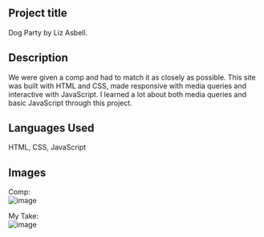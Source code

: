 ## Project title
Dog Party by Liz Asbell.

## Description
We were given a comp and had to match it as closely as possible. This site was built with HTML and CSS, made responsive with media queries and interactive with JavaScript. I learned a lot about both media queries and basic JavaScript through this project.

## Languages Used
HTML, CSS, JavaScript

## Images
Comp: <br>
![image](https://user-images.githubusercontent.com/34728115/49346934-58121300-f656-11e8-84f4-c607f1f916cb.png)

My Take: <br>
![image](https://user-images.githubusercontent.com/34728115/49346904-02d60180-f656-11e8-8ee8-24ee1442a147.png)
